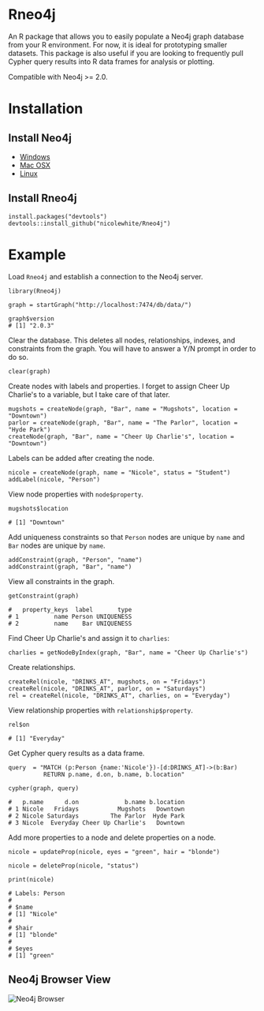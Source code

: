 # Rneo4j

An R package that allows you to easily populate a Neo4j graph database from your R environment. For now, it is ideal for prototyping smaller datasets. This package is also useful if you are looking to frequently pull Cypher query results into R data frames for analysis or plotting.

Compatible with Neo4j >= 2.0.

# Installation

## Install Neo4j

* [Windows](http://docs.neo4j.org/chunked/stable/server-installation.html#windows-install)
* [Mac OSX](http://docs.neo4j.org/chunked/stable/server-installation.html#osx-install)
* [Linux](http://docs.neo4j.org/chunked/stable/server-installation.html#linux-install)

## Install Rneo4j

```
install.packages("devtools")
devtools::install_github("nicolewhite/Rneo4j")
```

# Example
Load `Rneo4j` and establish a connection to the Neo4j server.

```
library(Rneo4j)

graph = startGraph("http://localhost:7474/db/data/")

graph$version
# [1] "2.0.3"
```

Clear the database. This deletes all nodes, relationships, indexes, and constraints from the graph. You will have to answer a Y/N prompt in order to do so.

```
clear(graph)
```

Create nodes with labels and properties. I forget to assign Cheer Up Charlie's to a variable, but I take care of that later.

```
mugshots = createNode(graph, "Bar", name = "Mugshots", location = "Downtown")
parlor = createNode(graph, "Bar", name = "The Parlor", location = "Hyde Park")
createNode(graph, "Bar", name = "Cheer Up Charlie's", location = "Downtown")
```

Labels can be added after creating the node.

```
nicole = createNode(graph, name = "Nicole", status = "Student")
addLabel(nicole, "Person")
```

View node properties with `node$property`.

```
mugshots$location

# [1] "Downtown"
```

Add uniqueness constraints so that `Person` nodes are unique by `name` and `Bar` nodes are unique by `name`.

```
addConstraint(graph, "Person", "name")
addConstraint(graph, "Bar", "name")
```

View all constraints in the graph.

```
getConstraint(graph)

# 	property_keys  label       type
# 1          name Person UNIQUENESS
# 2          name    Bar UNIQUENESS
```

Find Cheer Up Charlie's and assign it to `charlies`:

```
charlies = getNodeByIndex(graph, "Bar", name = "Cheer Up Charlie's")
```

Create relationships.

```
createRel(nicole, "DRINKS_AT", mugshots, on = "Fridays")
createRel(nicole, "DRINKS_AT", parlor, on = "Saturdays")
rel = createRel(nicole, "DRINKS_AT", charlies, on = "Everyday")
```

View relationship properties with `relationship$property`.

```
rel$on

# [1] "Everyday"
```

Get Cypher query results as a data frame.

```
query  = "MATCH (p:Person {name:'Nicole'})-[d:DRINKS_AT]->(b:Bar)
		  RETURN p.name, d.on, b.name, b.location"

cypher(graph, query)

# 	p.name      d.on             b.name b.location
# 1 Nicole   Fridays           Mugshots   Downtown
# 2 Nicole Saturdays         The Parlor  Hyde Park
# 3 Nicole  Everyday Cheer Up Charlie's   Downtown
```

Add more properties to a node and delete properties on a node.

```
nicole = updateProp(nicole, eyes = "green", hair = "blonde")

nicole = deleteProp(nicole, "status")

print(nicole)

# Labels: Person
# 
# $name
# [1] "Nicole"
# 
# $hair
# [1] "blonde"
# 
# $eyes
# [1] "green"
```

## Neo4j Browser View

![Neo4j Browser](http://i.imgur.com/P49bwa4.png)